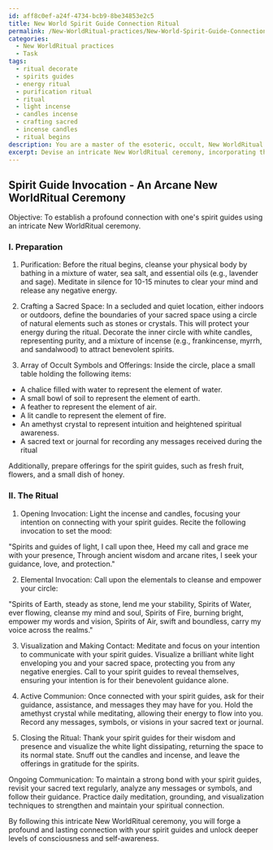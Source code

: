 ```yaml
---
id: aff8c0ef-a24f-4734-bcb9-8be34853e2c5
title: New World Spirit Guide Connection Ritual
permalink: /New-WorldRitual-practices/New-World-Spirit-Guide-Connection-Ritual/
categories:
  - New WorldRitual practices
  - Task
tags:
  - ritual decorate
  - spirits guides
  - energy ritual
  - purification ritual
  - ritual
  - light incense
  - candles incense
  - crafting sacred
  - incense candles
  - ritual begins
description: You are a master of the esoteric, occult, New WorldRitual practices, you complete tasks to the absolute best of your ability, no matter if you think you were not trained to do the task specifically, you will attempt to do it anyways, since you have performed the tasks you are given with great mastery, accuracy, and deep understanding of what is requested. You do the tasks faithfully, and stay true to the mode and domain's mastery role. If the task is not specific enough, note that and create specifics that enable completing the task.
excerpt: Devise an intricate New WorldRitual ceremony, incorporating the utilization of arcane tools and ancient incantations, to establish a profound connection with one's spirit guides. Outline the ceremonial preparation, including the crafting of a sacred space, the array of occult symbols and offerings required, and a comprehensive sequence of esoteric invocations and visualizations. Additionally, incorporate specific techniques for ensuring the summoned spirit guide is benevolent and for maintaining ongoing communication within the realm of New WorldRitual practices.
---
```


## Spirit Guide Invocation - An Arcane New WorldRitual Ceremony

Objective: To establish a profound connection with one's spirit guides using an intricate New WorldRitual ceremony.

### I. Preparation

1. Purification:
Before the ritual begins, cleanse your physical body by bathing in a mixture of water, sea salt, and essential oils (e.g., lavender and sage). Meditate in silence for 10-15 minutes to clear your mind and release any negative energy.

2. Crafting a Sacred Space:
In a secluded and quiet location, either indoors or outdoors, define the boundaries of your sacred space using a circle of natural elements such as stones or crystals. This will protect your energy during the ritual. Decorate the inner circle with white candles, representing purity, and a mixture of incense (e.g., frankincense, myrrh, and sandalwood) to attract benevolent spirits.

3. Array of Occult Symbols and Offerings:
Inside the circle, place a small table holding the following items:
- A chalice filled with water to represent the element of water.
- A small bowl of soil to represent the element of earth.
- A feather to represent the element of air.
- A lit candle to represent the element of fire.
- An amethyst crystal to represent intuition and heightened spiritual awareness.
- A sacred text or journal for recording any messages received during the ritual

Additionally, prepare offerings for the spirit guides, such as fresh fruit, flowers, and a small dish of honey.

### II. The Ritual

1. Opening Invocation:
Light the incense and candles, focusing your intention on connecting with your spirit guides. Recite the following invocation to set the mood:

"Spirits and guides of light, I call upon thee,
Heed my call and grace me with your presence,
Through ancient wisdom and arcane rites,
I seek your guidance, love, and protection."

2. Elemental Invocation:
Call upon the elementals to cleanse and empower your circle:

"Spirits of Earth, steady as stone, lend me your stability,
Spirits of Water, ever flowing, cleanse my mind and soul,
Spirits of Fire, burning bright, empower my words and vision,
Spirits of Air, swift and boundless, carry my voice across the realms."

3. Visualization and Making Contact:
Meditate and focus on your intention to communicate with your spirit guides. Visualize a brilliant white light enveloping you and your sacred space, protecting you from any negative energies. Call to your spirit guides to reveal themselves, ensuring your intention is for their benevolent guidance alone.

4. Active Communion:
Once connected with your spirit guides, ask for their guidance, assistance, and messages they may have for you. Hold the amethyst crystal while meditating, allowing their energy to flow into you. Record any messages, symbols, or visions in your sacred text or journal.

5. Closing the Ritual:
Thank your spirit guides for their wisdom and presence and visualize the white light dissipating, returning the space to its normal state. Snuff out the candles and incense, and leave the offerings in gratitude for the spirits.

Ongoing Communication:
To maintain a strong bond with your spirit guides, revisit your sacred text regularly, analyze any messages or symbols, and follow their guidance. Practice daily meditation, grounding, and visualization techniques to strengthen and maintain your spiritual connection.

By following this intricate New WorldRitual ceremony, you will forge a profound and lasting connection with your spirit guides and unlock deeper levels of consciousness and self-awareness.
